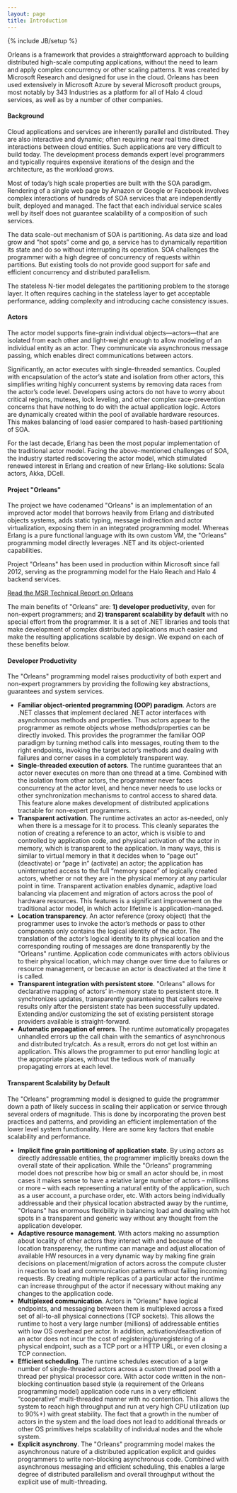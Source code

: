 ```yaml
---
layout: page
title: Introduction
---
```

{% include JB/setup %}

Orleans is a framework that provides a straightforward approach to building distributed high-scale computing applications, without the need to learn and apply complex concurrency or other scaling patterns. It was created by Microsoft Research and designed for use in the cloud. Orleans has been used extensively in Microsoft Azure by several Microsoft product groups, most notably by 343 Industries as a platform for all of Halo 4 cloud services, as well as by a number of other companies.

#### Background

Cloud applications and services are inherently parallel and distributed. They are also interactive and dynamic; often requiring near real time direct interactions between cloud entities. Such applications are very difficult to build today. The development process demands expert level programmers and typically requires expensive iterations of the design and the architecture, as the workload grows.

Most of today’s high scale properties are built with the SOA paradigm. Rendering of a single web page by Amazon or Google or Facebook involves complex interactions of hundreds of SOA services that are independently built, deployed and managed. The fact that each individual service scales well by itself does not guarantee scalability of a composition of such services.

The data scale-out mechanism of SOA is partitioning. As data size and load grow and “hot spots” come and go, a service has to dynamically repartition its state and do so without interrupting its operation. SOA challenges the programmer with a high degree of concurrency of requests within partitions. But existing tools do not provide good support for safe and efficient concurrency and distributed parallelism.

The stateless N-tier model delegates the partitioning problem to the storage layer. It often requires caching in the stateless layer to get acceptable performance, adding complexity and introducing cache consistency issues.

#### Actors

The actor model supports fine-grain individual objects—actors—that are isolated from each other and light-weight enough to allow modeling of an individual entity as an actor. They communicate via asynchronous message passing, which enables direct communications between actors.

Significantly, an actor executes with single-threaded semantics. Coupled with encapsulation of the actor’s state and isolation from other actors, this simplifies writing highly concurrent systems by removing data races from the actor’s code level. Developers using actors do not have to worry about critical regions, mutexes, lock leveling, and other complex race-prevention concerns that have nothing to do with the actual application logic. Actors are dynamically created within the pool of available hardware resources. This makes balancing of load easier compared to hash-based partitioning of SOA.

For the last decade, Erlang has been the most popular implementation of the traditional actor model. Facing the above-mentioned challenges of SOA, the industry started rediscovering the actor model, which stimulated renewed interest in Erlang and creation of new Erlang-like solutions: Scala actors, Akka, DCell.

#### Project "Orleans"

The project we have codenamed "Orleans" is an implementation of an improved actor model that borrows heavily from Erlang and distributed objects systems, adds static typing, message indirection and actor virtualization, exposing them in an integrated programming model. Whereas Erlang is a pure functional language with its own custom VM, the "Orleans" programming model directly leverages .NET and its object-oriented capabilities.

Project "Orleans" has been used in production within Microsoft since fall 2012, serving as the programming model for the Halo Reach and Halo 4 backend services.

[Read the MSR Technical Report on Orleans](http://research.microsoft.com/pubs/210931/Orleans-MSR-TR-2014-41.pdf)

The main benefits of "Orleans" are: **1) developer productivity**, even for non-expert programmers; and **2) transparent scalability by default** with no special effort from the programmer. It is a set of .NET libraries and tools that make development of complex distributed applications much easier and make the resulting applications scalable by design. We expand on each of these benefits below.

#### Developer Productivity

The "Orleans" programming model raises productivity of both expert and non-expert programmers by providing the following key abstractions, guarantees and system services.

* **Familiar object-oriented programming (OOP) paradigm**. Actors are .NET classes that implement declared .NET actor interfaces with asynchronous methods and properties. Thus actors appear to the programmer as remote objects whose methods/properties can be directly invoked. This provides the programmer the familiar OOP paradigm by turning method calls into messages, routing them to the right endpoints, invoking the target actor’s methods and dealing with failures and corner cases in a completely transparent way.
* **Single-threaded execution of actors**. The runtime guarantees that an actor never executes on more than one thread at a time. Combined with the isolation from other actors, the programmer never faces concurrency at the actor level, and hence never needs to use locks or other synchronization mechanisms to control access to shared data. This feature alone makes development of distributed applications tractable for non-expert programmers.
* **Transparent activation**. The runtime activates an actor as-needed, only when there is a message for it to process. This cleanly separates the notion of creating a reference to an actor, which is visible to and controlled by application code, and physical activation of the actor in memory, which is transparent to the application. In many ways, this is similar to virtual memory in that it decides when to “page out” (deactivate) or “page in” (activate) an actor; the application has uninterrupted access to the full “memory space” of logically created actors, whether or not they are in the physical memory at any particular point in time. Transparent activation enables dynamic, adaptive load balancing via placement and migration of actors across the pool of hardware resources. This features is a significant improvement on the traditional actor model, in which actor lifetime is application-managed.
* **Location transparency**. An actor reference (proxy object) that the programmer uses to invoke the actor’s methods or pass to other components only contains the logical identity of the actor. The translation of the actor’s logical identity to its physical location and the corresponding routing of messages are done transparently by the "Orleans" runtime. Application code communicates with actors oblivious to their physical location, which may change over time due to failures or resource management, or because an actor is deactivated at the time it is called.
* **Transparent integration with persistent store**. "Orleans" allows for declarative mapping of actors’ in-memory state to persistent store. It synchronizes updates, transparently guaranteeing that callers receive results only after the persistent state has been successfully updated. Extending and/or customizing the set of existing persistent storage providers available is straight-forward.
* **Automatic propagation of errors**. The runtime automatically propagates unhandled errors up the call chain with the semantics of asynchronous and distributed try/catch. As a result, errors do not get lost within an application. This allows the programmer to put error handling logic at the appropriate places, without the tedious work of manually propagating errors at each level.

#### Transparent Scalability by Default

The "Orleans" programming model is designed to guide the programmer down a path of likely success in scaling their application or service through several orders of magnitude. This is done by incorporating the proven best practices and patterns, and providing an efficient implementation of the lower level system functionality. Here are some key factors that enable scalability and performance.

* **Implicit fine grain partitioning of application state**. By using actors as directly addressable entities, the programmer implicitly breaks down the overall state of their application. While the "Orleans" programming model does not prescribe how big or small an actor should be, in most cases it makes sense to have a relative large number of actors – millions or more – with each representing a natural entity of the application, such as a user account, a purchase order, etc. With actors being individually addressable and their physical location abstracted away by the runtime, "Orleans" has enormous flexibility in balancing load and dealing with hot spots in a transparent and generic way without any thought from the application developer.
* **Adaptive resource management**. With actors making no assumption about locality of other actors they interact with and because of the location transparency, the runtime can manage and adjust allocation of available HW resources in a very dynamic way by making fine grain decisions on placement/migration of actors across the compute cluster in reaction to load and communication patterns without failing incoming requests. By creating multiple replicas of a particular actor the runtime can increase throughput of the actor if necessary without making any changes to the application code.
* **Multiplexed communication**. Actors in "Orleans" have logical endpoints, and messaging between them is multiplexed across a fixed set of all-to-all physical connections (TCP sockets). This allows the  runtime to host a very large number (millions) of addressable entities with low OS overhead per actor. In addition, activation/deactivation of an actor does not incur the cost of registering/unregistering of a physical endpoint, such as a TCP port or a HTTP URL, or even closing a TCP connection.
* **Efficient scheduling**. The runtime schedules execution of a large number of single-threaded actors across a custom thread pool with a thread per physical processor core. With actor code written in the non-blocking continuation based style (a requirement of the Orleans programming model) application code runs in a very efficient “cooperative” multi-threaded manner with no contention. This allows the system to reach high throughput and run at very high CPU utilization (up to 90%+) with great stability. The fact that a growth in the number of actors in the system and the load does not lead to additional threads or other OS primitives helps scalability of individual nodes and the whole system.
* **Explicit asynchrony**. The "Orleans" programming model makes the asynchronous nature of a distributed application explicit and guides programmers to write non-blocking asynchronous code. Combined with asynchronous messaging and efficient scheduling, this enables a large degree of distributed parallelism and overall throughput without the explicit use of multi-threading.

